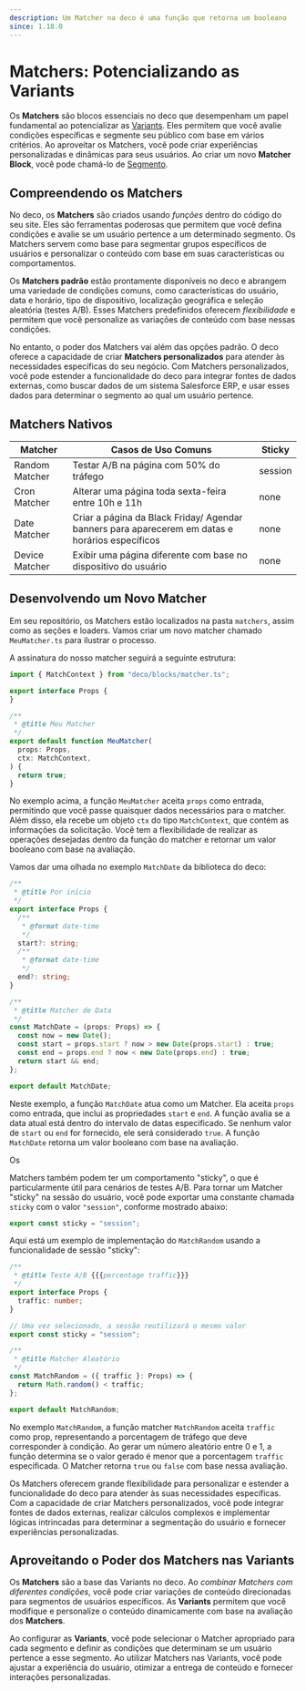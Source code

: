 ```yaml
---
description: Um Matcher na deco é uma função que retorna um booleano
since: 1.18.0
---
```


# Matchers: Potencializando as Variants

Os **Matchers** são blocos essenciais no deco que desempenham um papel fundamental ao potencializar as [Variants](/docs/pt/getting-started/variants). Eles permitem que você avalie condições específicas e segmente seu público com base em vários critérios. Ao aproveitar os Matchers, você pode criar experiências personalizadas e dinâmicas para seus usuários. Ao criar um novo **Matcher Block**, você pode chamá-lo de [Segmento](/docs/pt/concepts/segment).

## Compreendendo os Matchers

No deco, os **Matchers** são criados usando _funções_ dentro do código do seu site. Eles são ferramentas poderosas que permitem que você defina condições e avalie se um usuário pertence a um determinado segmento. Os Matchers servem como base para segmentar grupos específicos de usuários e personalizar o conteúdo com base em suas características ou comportamentos.

Os **Matchers padrão** estão prontamente disponíveis no deco e abrangem uma variedade de condições comuns, como características do usuário, data e horário, tipo de dispositivo, localização geográfica e seleção aleatória (testes A/B). Esses Matchers predefinidos oferecem _flexibilidade_ e permitem que você personalize as variações de conteúdo com base nessas condições.

No entanto, o poder dos Matchers vai além das opções padrão. O deco oferece a capacidade de criar **Matchers personalizados** para atender às necessidades específicas do seu negócio. Com Matchers personalizados, você pode estender a funcionalidade do deco para integrar fontes de dados externas, como buscar dados de um sistema Salesforce ERP, e usar esses dados para determinar o segmento ao qual um usuário pertence.

## Matchers Nativos

| Matcher         | Casos de Uso Comuns                                     | Sticky  |
|-----------------|--------------------------------------------------------|---------|
| Random Matcher | Testar A/B na página com 50% do tráfego                 | session |
| Cron Matcher | Alterar uma página toda sexta-feira entre 10h e 11h     | none    |
| Date Matcher | Criar a página da Black Friday/ Agendar banners para aparecerem em datas e horários específicos | none |
| Device Matcher | Exibir uma página diferente com base no dispositivo do usuário | none  |

## Desenvolvendo um Novo Matcher

Em seu repositório, os Matchers estão localizados na pasta `matchers`, assim como as seções e loaders. Vamos criar um novo matcher chamado `MeuMatcher.ts` para ilustrar o processo.

A assinatura do nosso matcher seguirá a seguinte estrutura:

```ts
import { MatchContext } from "deco/blocks/matcher.ts";

export interface Props {
}

/**
 * @title Meu Matcher
 */
export default function MeuMatcher(
  props: Props,
  ctx: MatchContext,
) {
  return true;
}
```

No exemplo acima, a função `MeuMatcher` aceita `props` como entrada, permitindo que você passe quaisquer dados necessários para o matcher. Além disso, ela recebe um objeto `ctx` do tipo `MatchContext`, que contém as informações da solicitação. Você tem a flexibilidade de realizar as operações desejadas dentro da função do matcher e retornar um valor booleano com base na avaliação.

Vamos dar uma olhada no exemplo `MatchDate` da biblioteca do deco:

```ts
/**
 * @title Por início
 */
export interface Props {
  /**
   * @format date-time
   */
  start?: string;
  /**
   * @format date-time
   */
  end?: string;
}

/**
 * @title Matcher de Data
 */
const MatchDate = (props: Props) => {
  const now = new Date();
  const start = props.start ? now > new Date(props.start) : true;
  const end = props.end ? now < new Date(props.end) : true;
  return start && end;
};

export default MatchDate;
```

Neste exemplo, a função `MatchDate` atua como um Matcher. Ela aceita `props` como entrada, que inclui as propriedades `start` e `end`. A função avalia se a data atual está dentro do intervalo de datas especificado. Se nenhum valor de `start` ou `end` for fornecido, ele será considerado `true`. A função `MatchDate` retorna um valor booleano com base na avaliação.

Os

 Matchers também podem ter um comportamento "sticky", o que é particularmente útil para cenários de testes A/B. Para tornar um Matcher "sticky" na sessão do usuário, você pode exportar uma constante chamada `sticky` com o valor `"session"`, conforme mostrado abaixo:

```ts
export const sticky = "session";
```

Aqui está um exemplo de implementação do `MatchRandom` usando a funcionalidade de sessão "sticky":

```ts
/**
 * @title Teste A/B {{{percentage traffic}}}
 */
export interface Props {
  traffic: number;
}

// Uma vez selecionado, a sessão reutilizará o mesmo valor
export const sticky = "session";

/**
 * @title Matcher Aleatório
 */
const MatchRandom = ({ traffic }: Props) => {
  return Math.random() < traffic;
};

export default MatchRandom;
```

No exemplo `MatchRandom`, a função matcher `MatchRandom` aceita `traffic` como prop, representando a porcentagem de tráfego que deve corresponder à condição. Ao gerar um número aleatório entre 0 e 1, a função determina se o valor gerado é menor que a porcentagem `traffic` especificada. O Matcher retorna `true` ou `false` com base nessa avaliação.

Os Matchers oferecem grande flexibilidade para personalizar e estender a funcionalidade do deco para atender às suas necessidades específicas. Com a capacidade de criar Matchers personalizados, você pode integrar fontes de dados externas, realizar cálculos complexos e implementar lógicas intrincadas para determinar a segmentação do usuário e fornecer experiências personalizadas.

## Aproveitando o Poder dos Matchers nas Variants

Os **Matchers** são a base das Variants no deco. Ao _combinar Matchers com diferentes condições_, você pode criar variações de conteúdo direcionadas para segmentos de usuários específicos. As **Variants** permitem que você modifique e personalize o conteúdo dinamicamente com base na avaliação dos **Matchers**.

Ao configurar as **Variants**, você pode selecionar o Matcher apropriado para cada segmento e definir as condições que determinam se um usuário pertence a esse segmento. Ao utilizar Matchers nas Variants, você pode ajustar a experiência do usuário, otimizar a entrega de conteúdo e fornecer interações personalizadas.
